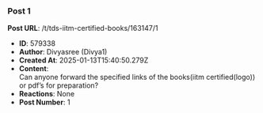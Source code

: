 ### Post 1
**Post URL**: /t/tds-iitm-certified-books/163147/1
- **ID**: 579338
- **Author**: Divyasree (Divya1)
- **Created At**: 2025-01-13T15:40:50.279Z
- **Content**:  
  Can anyone forward the specified links of the books(iitm certified(logo)) or pdf’s for preparation?
- **Reactions**: None
- **Post Number**: 1

